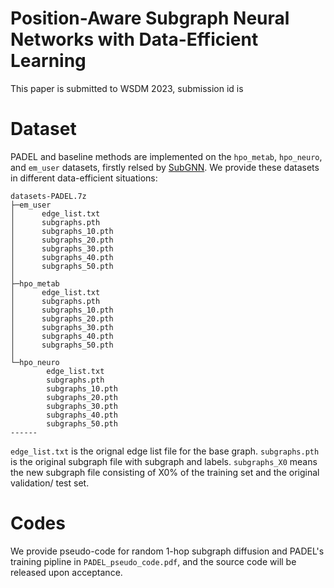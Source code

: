 # Position-Aware Subgraph Neural Networks with Data-Efficient Learning
This paper is submitted to WSDM 2023, submission id is 

# Dataset
PADEL and baseline methods are implemented on the ``hpo_metab``, ``hpo_neuro``, and ``em_user`` datasets, firstly relsed by [SubGNN](https://www.dropbox.com/sh/zv7gw2bqzqev9yn/AACR9iR4Ok7f9x1fIAiVCdj3a?dl=0).
We provide these datasets in different data-efficient situations:
```
datasets-PADEL.7z
├─em_user
│      edge_list.txt
│      subgraphs.pth
│      subgraphs_10.pth
│      subgraphs_20.pth
│      subgraphs_30.pth
│      subgraphs_40.pth
│      subgraphs_50.pth
│
├─hpo_metab
│      edge_list.txt
│      subgraphs.pth
│      subgraphs_10.pth
│      subgraphs_20.pth
│      subgraphs_30.pth
│      subgraphs_40.pth
│      subgraphs_50.pth
│
└─hpo_neuro
        edge_list.txt
        subgraphs.pth
        subgraphs_10.pth
        subgraphs_20.pth
        subgraphs_30.pth
        subgraphs_40.pth
        subgraphs_50.pth
------ 
```

``edge_list.txt`` is the orignal edge list file for the base graph. ``subgraphs.pth`` is the original subgraph file with subgraph and labels.
``subgraphs_X0`` means the new subgraph file consisting of X0% of the training set and the original validation/ test set.


# Codes
We provide pseudo-code for random 1-hop subgraph diffusion and PADEL's training pipline in ``PADEL_pseudo_code.pdf``, and the source code will be released upon acceptance.
